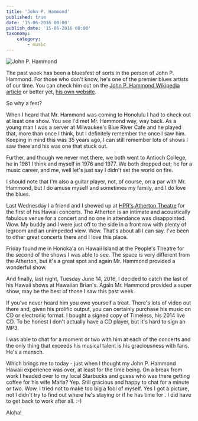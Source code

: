 ```yaml
---
title: 'John P. Hammond'
published: true
date: '15-06-2016 00:00'
publish_date: '15-06-2016 00:00'
taxonomy:
    category:
        - music
---
```


![John P. Hammond](http://www.buffalo-music.com/uploads/7/5/6/2/75629929/7601496_orig.jpg)

The past week has been a bluesfest of sorts in the person of John P. Hammond. For those who don't know, he's one of the premier blues artists of our time. You can check him out on the [John P. Hammond Wikipedia article](https://en.wikipedia.org/wiki/John_P._Hammond) or better yet, [his own website](http://www.johnhammond.com).

So why a fest?

When I heard that Mr. Hammond was coming to Honolulu I had to check out at least one show. You see I'd met Mr. Hammond way, way back. As a young man I was a server at Milwaukee's Blue River Cafe and he played that, more than once I think, but I definitely remember the once I saw him. Keeping in mind this was 35 years ago, I can still remember lots of shows I saw there and his was one that stuck out. 

Further, and though we never met there, we both went to Antioch College, he in 1961 I think and myself in 1976 and 1977. We both dropped out; he for a music career, and me, well let's just say I didn't set the world on fire. 

I should note that I'm also a guitar player, not, of course, on a par with Mr. Hammond, but I do amuse myself and sometimes my family, and I do love the blues. 

Last Wednesday I a friend and I showed up at [HPR's Atherton Theatre](http://hawaiipublicradio.org/post/atherton-2016-summer-season) for  the first of his Hawaii concerts. The Atherton is an intimate and acoustically fabulous venue for a concert and no one in attendance was disappointed. Wow. My buddy and I were just off to the side in a front row with plenty of legroom and an unimpeded view. Wow. That's about all I can say. I've been to other great concerts there and I love this place.

Friday found me in Honoka'a on Hawaii Island at the People's Theatre for the second of the shows I was able to see. The space is very different from the Atherton, but it's a great spot and again Mr. Hammond provided a wonderful show. 

And finally, last night, Tuesday June 14, 2016, I decided to catch the last of his Hawaii shows at Hawaiian Brian's. Again Mr. Hammond provided a super show, may be the best of those I saw this past week. 

If you've never heard him you owe yourself a treat. There's lots of video out there and, given his prolific output, you can certainly purchase his music on CD or electronic format. I bought a signed copy of Timeless, his 2014 live CD. To be honest I don't actually have a CD player, but it's hard to sign an MP3. 

I was able to chat for a moment or two with him at each of the concerts and the only thing that exceeds his musical talent is his graciousness with fans. He's a mensch. 

Which brings me to today - just when I thought my John P. Hammond Hawaii experience was over, at least for the time being. On a break from work I headed over to my local Starbucks and guess who was there getting coffee for his wife Marla? Yep. Still gracious and happy to chat for a minute or two. Wow. I tried not to make too big a fool of myself. Yes I got a picture, not I didn't try to find out where he's staying or if he has time for <insert whatever>. I did have to get back to work after all. :-)

Aloha!
